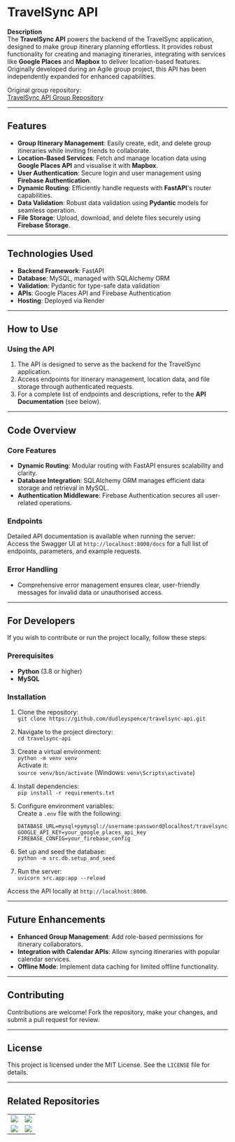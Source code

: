 # **TravelSync API**

**Description**  
The **TravelSync API** powers the backend of the TravelSync application, designed to make group itinerary planning effortless. It provides robust functionality for creating and managing itineraries, integrating with services like **Google Places** and **Mapbox** to deliver location-based features. Originally developed during an Agile group project, this API has been independently expanded for enhanced capabilities.

Original group repository:  
[TravelSync API Group Repository](https://github.com/dudleyspence/TravelSync-API-Group)

----------

## **Features**

-   **Group Itinerary Management**: Easily create, edit, and delete group itineraries while inviting friends to collaborate.
-   **Location-Based Services**: Fetch and manage location data using **Google Places API** and visualise it with **Mapbox**.
-   **User Authentication**: Secure login and user management using **Firebase Authentication**.
-   **Dynamic Routing**: Efficiently handle requests with **FastAPI**'s router capabilities.
-   **Data Validation**: Robust data validation using **Pydantic** models for seamless operation.
-   **File Storage**: Upload, download, and delete files securely using **Firebase Storage**.

----------

## **Technologies Used**

-   **Backend Framework**: FastAPI
-   **Database**: MySQL, managed with SQLAlchemy ORM
-   **Validation**: Pydantic for type-safe data validation
-   **APIs**: Google Places API and Firebase Authentication
-   **Hosting**: Deployed via Render  

----------

## **How to Use**

### **Using the API**

1.  The API is designed to serve as the backend for the TravelSync application.
2.  Access endpoints for itinerary management, location data, and file storage through authenticated requests.
3.  For a complete list of endpoints and descriptions, refer to the **API Documentation** (see below).

----------

## **Code Overview**

### **Core Features**

-   **Dynamic Routing**: Modular routing with FastAPI ensures scalability and clarity.
-   **Database Integration**: SQLAlchemy ORM manages efficient data storage and retrieval in MySQL.
-   **Authentication Middleware**: Firebase Authentication secures all user-related operations.

### **Endpoints**

Detailed API documentation is available when running the server:  
Access the Swagger UI at `http://localhost:8000/docs` for a full list of endpoints, parameters, and example requests.

### **Error Handling**

-   Comprehensive error management ensures clear, user-friendly messages for invalid data or unauthorised access.

----------

## **For Developers**

If you wish to contribute or run the project locally, follow these steps:

### **Prerequisites**

-   **Python** (3.8 or higher)
-   **MySQL**

### **Installation**

1.  Clone the repository:  
    `git clone https://github.com/dudleyspence/travelsync-api.git`

2.  Navigate to the project directory:  
    `cd travelsync-api`

3.  Create a virtual environment:  
    `python -m venv venv`  
    Activate it:  
    `source venv/bin/activate` (Windows: `venv\Scripts\activate`)

4.  Install dependencies:  
    `pip install -r requirements.txt`

5.  Configure environment variables:  
    Create a `.env` file with the following:
    ```plaintext
    DATABASE_URL=mysql+pymysql://username:password@localhost/travelsync
    GOOGLE_API_KEY=your_google_places_api_key
    FIREBASE_CONFIG=your_firebase_config
    ```

6.  Set up and seed the database:  
    `python -m src.db.setup_and_seed`

7.  Run the server:  
    `uvicorn src.app:app --reload`

Access the API locally at `http://localhost:8000`.

----------

## **Future Enhancements**

-   **Enhanced Group Management**: Add role-based permissions for itinerary collaborators.
-   **Integration with Calendar APIs**: Allow syncing itineraries with popular calendar services.
-   **Offline Mode**: Implement data caching for limited offline functionality.

----------

## **Contributing**

Contributions are welcome! Fork the repository, make your changes, and submit a pull request for review.

----------

## **License**

This project is licensed under the MIT License. See the `LICENSE` file for details.

----------

## **Related Repositories**



<div align="center">
    <table>
        <tr>
            <td align="center" width="50%">
                <a href="https://github.com/dudleyspence/TravelSync-API-Extended">
                    <img src="https://github-readme-stats.vercel.app/api/pin/?username=dudleyspence&repo=TravelSync-API-Extended&title_color=0891b2&text_color=ffffff&icon_color=0891b2&bg_color=0f172a&hide_border=true&locale=en" />
                </a>
            </td>
            <td align="center" width="50%">
                <a href="https://github.com/dudleyspence/TravelSync-FE-Extended">
                    <img src="https://github-readme-stats.vercel.app/api/pin/?username=dudleyspence&repo=TravelSync-FE-Extended&title_color=0891b2&text_color=ffffff&icon_color=0891b2&bg_color=0f172a&hide_border=true&locale=en" />
                </a>
            </td>
        </tr>
        <tr>
            <td align="center" width="50%">
                <a href="https://github.com/dudleyspence/TravelSync-FE-Group">
                    <img src="https://github-readme-stats.vercel.app/api/pin/?username=dudleyspence&repo=TravelSync-FE-Group&title_color=0891b2&text_color=ffffff&icon_color=0891b2&bg_color=0f172a&hide_border=true&locale=en" />
                </a>
            </td>
            <td align="center" width="50%">
                <a href="https://github.com/dudleyspence/TravelSync-API-Group">
                    <img src="https://github-readme-stats.vercel.app/api/pin/?username=dudleyspence&repo=TravelSync-API-Group&title_color=0891b2&text_color=ffffff&icon_color=0891b2&bg_color=0f172a&hide_border=true&locale=en" />
                </a>
            </td>
        </tr>
    </table>
</div>


